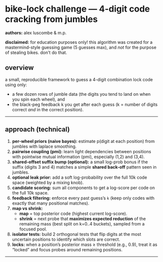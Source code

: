 # bike-lock challenge — 4-digit code cracking from jumbles

**authors:** alex luscombe & m.p.

**disclaimed:** for education purposes only! this algorithm was created for a mastermind-style guessing game (5 guesses max), and *not* for the purpose of stealing bikes. don't do that.

## overview
a small, reproducible framework to guess a 4-digit combination lock code using only:
- a few dozen rows of jumble data (the digits you tend to land on when you spin each wheel), and
- the black-peg feedback k you get after each guess (k = number of digits correct *and* in the correct position).

---

## approach (technical)
1. **per-wheel priors (naive bayes):** estimate p(digit at each position) from jumbles with laplace smoothing.
2. **pairwise coupling (pmi):** learn light dependencies between positions with pointwise mutual information (pmi), especially (1,2) and (3,4).
3. **shared-offset suffix bump (optional):** a small log-prob bonus if the suffix (digits 3 and 4) matches a simple **shared back-off** pattern seen in jumbles. 
4. **optional leak prior:** add a soft log-probability over the full 10k code space (weighted by a mixing knob).
5. **candidate scoring:** sum all components to get a log-score per code on the full 10k space.
6. **feedback filtering:** enforce every past guess’s `k` (keep only codes with exactly that many positional matches).
7. **map vs shrink:**  
   - **map** = top posterior code (highest current log-score).  
   - **shrink** = next probe that **maximizes expected reduction** of the remaining mass (best split on k=0..4 buckets), sampled from a focused pool.
8. **isolator tests:** build 2 orthogonal tests that flip digits at the most uncertain positions to identify which slots are correct.
9. **locks:** when a position’s posterior mass ≥ threshold (e.g., 0.9), treat it as “locked” and focus probes around remaining positions.

---

